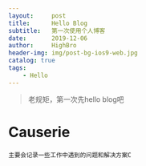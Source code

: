 ```yaml
---
layout:     post
title:      Hello Blog
subtitle:   第一次使用个人博客
date:       2019-12-06
author:     HighBro
header-img: img/post-bg-ios9-web.jpg
catalog: true
tags:
    - Hello
---
```


>老规矩，第一次先hello blog吧

# Causerie

	主要会记录一些工作中遇到的问题和解决方案C
